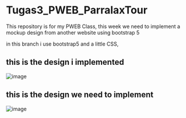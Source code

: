 # Tugas3_PWEB_ParralaxTour
This repository is for my PWEB Class, this week we need to implement a mockup design from another website using bootstrap 5

in this branch i use bootstrap5 and a little CSS, 

## this is the design i implemented

![image](https://github.com/Adrian0429/Tugas1_PWEB_ParralaxTour/assets/86884506/f3a6bff0-c0c5-47fd-8a46-e478d73322ea)



## this is the design we need to implement 

![image](https://github.com/Adrian0429/Tugas1_PWEB_ParralaxTour/assets/86884506/dedefca3-73cd-462e-8e11-271ab198dfaa)


